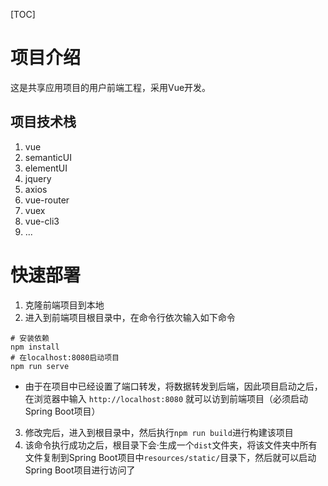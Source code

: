 [TOC]



# 项目介绍

这是共享应用项目的用户前端工程，采用Vue开发。



## 项目技术栈

1. vue
2. semanticUI
3. elementUI
4. jquery
5. axios
6. vue-router
7. vuex
8. vue-cli3
9. ...



# 快速部署

1. 克隆前端项目到本地
2. 进入到前端项目根目录中，在命令行依次输入如下命令

```
# 安装依赖
npm install
# 在localhost:8080启动项目
npm run serve
```

- 由于在项目中已经设置了端口转发，将数据转发到后端，因此项目启动之后，在浏览器中输入 `http://localhost:8080` 就可以访到前端项目（必须启动Spring Boot项目）

3. 修改完后，进入到根目录中，然后执行`npm run build`进行构建该项目
4. 该命令执行成功之后，根目录下会·生成一个`dist`文件夹，将该文件夹中所有文件复制到Spring Boot项目中`resources/static/`目录下，然后就可以启动Spring Boot项目进行访问了
